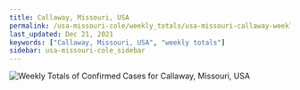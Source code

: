 ```yaml
---
title: Callaway, Missouri, USA
permalink: /usa-missouri-cole/weekly_totals/usa-missouri-callaway-weekly_totals.html
last_updated: Dec 21, 2021
keywords: ["Callaway, Missouri, USA", "weekly totals"]
sidebar: usa-missouri-cole_sidebar
---
```


![Weekly Totals of Confirmed Cases for Callaway, Missouri, USA](/covid_tracker/images/graphs/usa-missouri-callaway-weekly_totals_graph.png)
